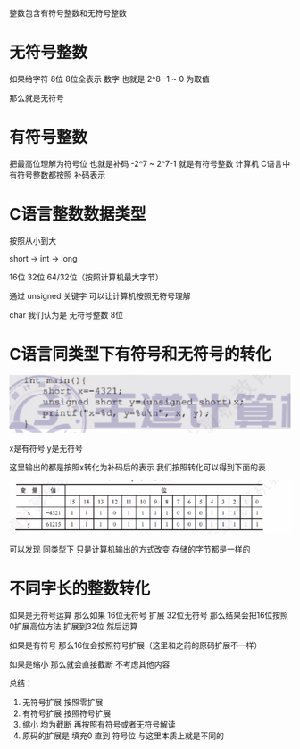 整数包含有符号整数和无符号整数

# 无符号整数

如果给字符 8位 8位全表示 数字 也就是 2^8 -1 ~ 0 为取值

那么就是无符号

# 有符号整数

把最高位理解为符号位 也就是补码 -2^7 ~ 2^7-1 就是有符号整数 计算机 C语言中 有符号整数都按照 补码表示

# C语言整数数据类型

按照从小到大

short -> int -> long

16位 32位 64/32位（按照计算机最大字节）

通过 unsigned 关键字 可以让计算机按照无符号理解

char 我们认为是 无符号整数 8位

# C语言同类型下有符号和无符号的转化

![image-20251028200223282](https://raw.githubusercontent.com/Xioaruan912/pic/main/image-20251028200223282.png)

x是有符号 y是无符号

这里输出的都是按照x转化为补码后的表示 我们按照转化可以得到下面的表

![image-20251028200309496](https://raw.githubusercontent.com/Xioaruan912/pic/main/image-20251028200309496.png)

可以发现 同类型下 只是计算机输出的方式改变 存储的字节都是一样的

# 不同字长的整数转化

如果是无符号运算 那么如果 16位无符号 扩展 32位无符号 那么结果会把16位按照0扩展高位方法 扩展到32位 然后运算

如果是有符号 那么16位会按照符号扩展（这里和之前的原码扩展不一样）

如果是缩小 那么就会直接截断 不考虑其他内容

总结：

1. 无符号扩展 按照零扩展
2. 有符号扩展 按照符号扩展
3. 缩小 均为截断 再按照有符号或者无符号解读
4. 原码的扩展是 填充0 直到 符号位 与这里本质上就是不同的